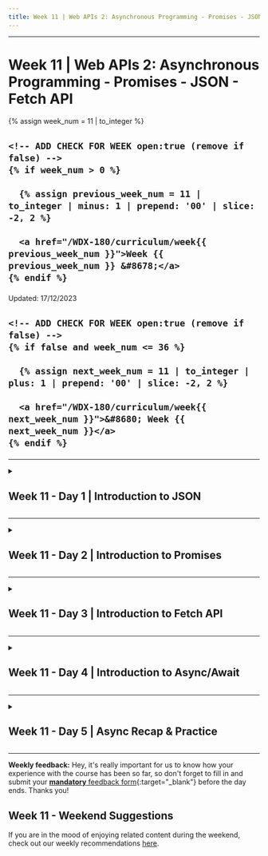 ```yaml
---
title: Week 11 | Web APIs 2: Asynchronous Programming - Promises - JSON - Fetch API
---
```


<hr class="mb-0">

<h1 id="{{ Week 11-Web APIs 2: Asynchronous Programming - Promises - JSON - Fetch API | slugify }}">
  <span class="week-prefix">Week 11 |</span> Web APIs 2: Asynchronous Programming - Promises - JSON - Fetch API
</h1>

<div class="week-controls">

  {% assign week_num = 11 | to_integer %}

  <h2 class="week-controls__previous_week">

    <!-- ADD CHECK FOR WEEK open:true (remove if false) -->
    {% if week_num > 0 %}

      {% assign previous_week_num = 11 | to_integer | minus: 1 | prepend: '00' | slice: -2, 2 %}

      <a href="/WDX-180/curriculum/week{{ previous_week_num }}">Week {{ previous_week_num }} &#8678;</a>
    {% endif %}

  </h2>

  <span>Updated: 17/12/2023</span>

  <h2 class="week-controls__next_week">

    <!-- ADD CHECK FOR WEEK open:true (remove if false) -->
    {% if false and week_num <= 36 %}

      {% assign next_week_num = 11 | to_integer | plus: 1 | prepend: '00' | slice: -2, 2 %}

      <a href="/WDX-180/curriculum/week{{ next_week_num }}">&#8680; Week {{ next_week_num }}</a>
    {% endif %}

  </h2>

</div>

---

<!-- Week 11 - Day 1 | Introduction to JSON -->
<details markdown="1">
  <summary>
    <h2>
      <span class="summary-day">Week 11 - Day 1</span> | Introduction to JSON</h2>
  </summary>

### Schedule

  - [Study](#study-plan-NN)
  - [Exercises](#exercises-NN)
  - [Extra Resources](#extra-resources-NN)

### Study Plan

  > How to become a better programmer? 
  > _"**Fail as fast as you can and as often as you can.**"_ ~ [Scott Hanselman](https://www.hanselman.com/){:target="_blank"}



  ---



  - [Read: **Introduction to JSON**](../modules/javascript/core/json/intro/content/index.md){:target="_blank"}

### Summary

  🌕 You are extraordinary. You know a light-weight data format which you may use to store data or to send it an HTTP server. Now do some exercises for your brain and for your muscle.

### Exercises

  **JSON Basics**

  Copy the folder `curriculum/week11/exercises/json_basics/` inside folder `user/week11/exercises/day01/` and compete all the challenges found inside the JavaScript file.

  **IMPORTANT:** Make sure to complete all the tasks found in the **daily Progress Sheet** and update the sheet accordingly. Once you've updated the sheet, don't forget to `commit` and `push`. The progress draft sheet for this day is: **/user/week11/progress/progress.draft.w11.d01.csv**

  You should **NEVER** update the `draft` sheets directly, but rather work on a copy of them according to the instructions [found here](../week01/resources/PROGRESS-WORKFLOW.md).


### Extra Resources

  _(Nothing here yet. Feel free to contribute if you've found some useful resources.)_

### Sources and Attributions

  **Content is based on the following sources:**

  - [30 Days Of JavaScript: JSON](https://github.com/in-tech-gration/30-Days-Of-JavaScript/blob/master/16_Day_JSON/16_day_json.md){:target="_blank"} [(Permalink)](https://github.com/in-tech-gration/30-Days-Of-JavaScript/blob/55d8e3dbc0410d64c1dc3ea5915e015a7950cf2a/16_Day_JSON/16_day_json.md){:target="_blank"}

  Don't forget to star this awesome [repo](https://github.com/Asabeneh/30-Days-Of-JavaScript){:target="_blank"}!
  
</details>

<hr class="mt-1">

<!-- Week 11 - Day 2 | Introduction to Promises -->
<details markdown="1">
  <summary>
    <h2>
      <span class="summary-day">Week 11 - Day 2</span> | Introduction to Promises</h2>
  </summary>

### Schedule

  - [Study](#study-plan-NN)
  - [Exercises](#exercises-NN)
  - [Extra Resources](#extra-resources-NN)

### Study Plan

  - [Read: **Promises and Callbacks**](../modules/javascript/async/promises/intro/content/index.md){:target="_blank"}

  Promises are a tough subject in JavaScript, and a lot of developers, even very experienced ones, have issues with them. So you do not have to worry is this concept feel unclear to you.

  Below you can find 2 great videos that explain both the Asynchronous topic and Promises

  - [Watch: **Async JavaScript & Callback Functions**](https://www.youtube.com/watch?v=QSqc6MMS6Fk){:target="_blank"}
    - Level: Beginner
    - Duration: 24mins
    - Captions: Yes

  - [Watch: **JavaScript Promises**](https://www.youtube.com/watch?v=TnhCX0KkPqs){:target="_blank"}
    - Level: Beginner
    - Duration: 37mins
    - Captions: Yes

<!-- Summary -->

<!-- Exercises -->

### Extra Resources

  _(Nothing here yet. Feel free to contribute if you've found some useful resources.)_

### Sources and Attributions

  **Content is based on the following sources:**

  - [30 Days Of JavaScript: Promises](https://github.com/in-tech-gration/30-Days-Of-JavaScript/blob/master/18_Day_Promises/18_day_promises.md){:target="_blank"} [(Permalink)](https://github.com/in-tech-gration/30-Days-Of-JavaScript/blob/55d8e3dbc0410d64c1dc3ea5915e015a7950cf2a/18_Day_Promises/18_day_promises.md){:target="_blank"}

  Don't forget to star this awesome [repo](https://github.com/Asabeneh/30-Days-Of-JavaScript){:target="_blank"}!
  
</details>

<hr class="mt-1">

<!-- Week 11 - Day 3 | Introduction to Fetch API -->
<details markdown="1">
  <summary>
    <h2>
      <span class="summary-day">Week 11 - Day 3</span> | Introduction to Fetch API</h2>
  </summary>

### Schedule

  - [Study](#study-plan-NN)
  - [Exercises](#exercises-NN)
  - [Extra Resources](#extra-resources-NN)

### Study Plan

  ![Fetch Better Have My Money](./assets/Fetch.Better.Have.My.Money.jpg)

  - [Watch: **JavaScript Fetch API 👨🏻‍💻 in 1 Minute**](https://www.youtube.com/watch?v=3ySZQXVjCoM){:target="_blank"}
    - Level: Beginner
    - Duration: 1min
    - Captions: Yes

  - [Read: **Fetch API**](../modules/javascript/web_apis/fetch/intro/content/index.md){:target="_blank"}

  - [Watch **Fetch API**](https://www.youtube.com/watch?v=ubw2hdQIl4E){:target="_blank"}
    - Level: Beginner
    - Duration: 30min
    - Caption: Yes

<!-- Summary -->

### Exercises

  **Fetch Basics**

  Copy the folder `curriculum/week11/exercises/fetch_basics/` inside folder `user/week11/exercises/day03/` and compete all the challenges found inside the JavaScript file.

  **IMPORTANT:** Make sure to complete all the tasks found in the **daily Progress Sheet** and update the sheet accordingly. Once you've updated the sheet, don't forget to `commit` and `push`. The progress draft sheet for this day is: **/user/week11/progress/progress.draft.w11.d03.csv**

  You should **NEVER** update the `draft` sheets directly, but rather work on a copy of them according to the instructions [found here](../week01/resources/PROGRESS-WORKFLOW.md).


### Extra Resources

  _(Nothing here yet. Feel free to contribute if you've found some useful resources.)_

### Sources and Attributions

  **Content is based on the following sources:**

  - [30 Days Of JavaScript: Promises](https://github.com/in-tech-gration/30-Days-Of-JavaScript/blob/master/18_Day_Promises/18_day_promises.md#fetch-api){:target="_blank"} [(Permalink)](https://github.com/in-tech-gration/30-Days-Of-JavaScript/blob/55d8e3dbc0410d64c1dc3ea5915e015a7950cf2a/18_Day_Promises/18_day_promises.md#fetch-api){:target="_blank"}

  Don't forget to star this awesome [repo](https://github.com/Asabeneh/30-Days-Of-JavaScript){:target="_blank"}!
  
</details>

<hr class="mt-1">

<!-- Week 11 - Day 4 | Introduction to Async/Await -->
<details markdown="1">
  <summary>
    <h2>
      <span class="summary-day">Week 11 - Day 4</span> | Introduction to Async/Await</h2>
  </summary>

### Schedule

  - [Study](#study-plan-NN)
  - [Exercises](#exercises-NN)
  - [Extra Resources](#extra-resources-NN)

### Study Plan

  - [Watch: **JavaScript Async Await 👨🏻‍💻 Tutorial in 1 Minute**](https://www.youtube.com/watch?v=TtnodUZ7xnQ){:target="_blank"}
    - Level: Beginner
    - Duration: 1min
    - Captions: Yes

  - [Read: **Introduction to Async/Await**](../modules/javascript/async/async_await/intro/content/index.md){:target="_blank"}

  - [Watch: **Async Await vs. Promises**](https://www.youtube.com/watch?v=spvYqO_Kp9Q){:target="_blank"}
    - Level: Beginner
    - Duration: 24mins
    - Captions: Yes

<!-- Summary -->

<!-- Exercises -->

### Extra Resources

  _(Nothing here yet. Feel free to contribute if you've found some useful resources.)_

### Sources and Attributions

  **Content is based on the following sources:**

  - [30 Days Of JavaScript: Promises](https://github.com/in-tech-gration/30-Days-Of-JavaScript/blob/master/18_Day_Promises/18_day_promises.md#async-and-await){:target="_blank"} [(Permalink)](https://github.com/in-tech-gration/30-Days-Of-JavaScript/blob/55d8e3dbc0410d64c1dc3ea5915e015a7950cf2a/18_Day_Promises/18_day_promises.md#async-and-await){:target="_blank"}

  Don't forget to star this awesome [repo](https://github.com/Asabeneh/30-Days-Of-JavaScript){:target="_blank"}!
  
</details>

<hr class="mt-1">

<!-- Week 11 - Day 5 | Async Recap & Practice -->
<details markdown="1">
  <summary>
    <h2>
      <span class="summary-day">Week 11 - Day 5</span> | Async Recap & Practice</h2>
  </summary>

### Schedule

  - [Study](#study-plan-NN)
  - [Exercises](#exercises-NN)
  - [Extra Resources](#extra-resources-NN)

### Study Plan

  Let's practice what we've learned so far with a few exercises:

  - [**Async/Await exercise: WaitForResult**](https://in-tech-gration.github.io/WDX-180/curriculum/modules/javascript/async/async_await/exercises/wait_for_result/){:target="_blank"}

  - [**Promise Refactoring**](https://in-tech-gration.github.io/WDX-180/curriculum/modules/javascript/async/async_await/exercises/promise_refactoring/){:target="_blank"}

<!-- Summary -->

<!-- Exercises -->

### Extra Resources

  _(Nothing here yet. Feel free to contribute if you've found some useful resources.)_

<!-- Sources and Attributions -->
  
</details>


<hr class="mt-1">

**Weekly feedback:** Hey, it's really important for us to know how your experience with the course has been so far, so don't forget to fill in and submit your [**mandatory** feedback form](https://forms.gle/S6Zg3bbS2uuwsSZF9){:target="_blank"} before the day ends. Thanks you!

## Week 11 - Weekend Suggestions

If you are in the mood of enjoying related content during the weekend, check out our weekly recommendations [here](WEEKEND.md).